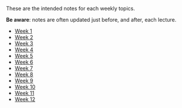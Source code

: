 These are the intended notes for each weekly topics.

**Be aware**: notes are often updated just before, and after, each lecture.

- [Week 1](week1)
- [Week 2](week2)
- [Week 3](week3)
- [Week 4](week4)
- [Week 5](week5)
- [Week 6](week6)
- [Week 7](week7)
- [Week 8](week8)
- [Week 9](week9)
- [Week 10](week10)
- [Week 11](week11) 
- [Week 12](week12)
